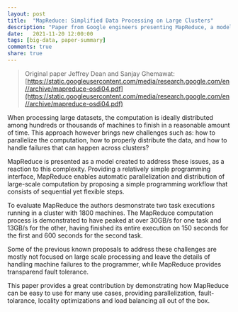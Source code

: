 ```yaml
---
layout: post
title:  "MapReduce: Simplified Data Processing on Large Clusters"
description: "Paper from Google engineers presenting MapReduce, a model providing a robust yet simple interface for processing large datasets in distributed environments."
date:   2021-11-20 12:00:00
tags: [big-data, paper-summary]
comments: true
share: true
---
```


> Original paper Jeffrey Dean and Sanjay Ghemawat: [https://static.googleusercontent.com/media/research.google.com/en//archive/mapreduce-osdi04.pdf](https://static.googleusercontent.com/media/research.google.com/en//archive/mapreduce-osdi04.pdf)

When processing large datasets, the computation is ideally distributed among hundreds or thousands of machines to finish in a reasonable amount of time. This approach however brings new challenges such as: how to parallelize the computation, how to properly distribute the data, and how to handle failures that can happen across clusters?

MapReduce is presented as a model created to address these issues, as a reaction to this complexity. Providing a relatively simple programming interface, MapReduce enables automatic parallelization and distribution of large-scale computation by proposing a simple programming workflow that consists of sequential yet flexible steps.

To evaluate MapReduce the authors desmonstrate two task executions running in a cluster with 1800 machines. The MapReduce computation process is demonstrated to have peaked at over 30GB/s for one task and 13GB/s for the other, having finished its entire execution on 150 seconds for the first and 600 seconds for the second task.

Some of the previous known proposals to address these challenges are mostly not focused on large scale processing and leave the details of handling machine failures to the programmer, while MapReduce provides transparend fault tolerance. 

This paper provides a great contribution by demonstrating how MapReduce can be easy to use for many use cases, providing parallelization, fault-tolarance, locality optimizations and load balancing all out of the box.
